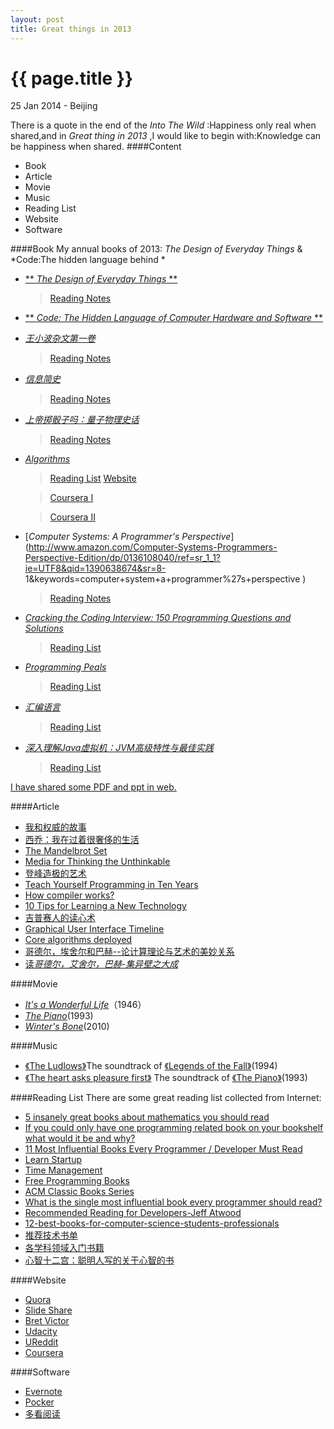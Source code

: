 ```yaml
---
layout: post
title: Great things in 2013
---
```


{{ page.title }}
================

<p class="meta">25 Jan 2014 - Beijing</p>

There is a quote in the end of the *Into The Wild* :Happiness only real when shared,and in *Great thing in 2013* ,I would like to begin with:Knowledge can be happiness when shared.
####Content

* Book
* Article
* Movie
* Music
* Reading List
* Website
* Software

####Book
My annual books of 2013: *The Design of Everyday Things* & *Code:The hidden language behind *

* [** *The Design of Everyday Things* **](http://www.amazon.com/Design-Everyday-Things-Donald-Norman/dp/0465067107/ref=sr_1_2?ie=UTF8&qid=1390541184&sr=8-2&keywords=the+design+of+everyday+things)
   >[Reading Notes](https://www.evernote.com/shard/s80/sh/f576774e-9f3d-42ff-a5cc-b90f352fb875/beade5debad40a246c6553d4cee2fe65)

* [** *Code: The Hidden Language of Computer Hardware and Software* **](http://www.amazon.com/Code-Language-Computer-Hardware-Software/dp/0735611319/ref=sr_1_1?ie=UTF8&qid=1391588607&sr=8-1&keywords=code+the+hidden+language+of+computer+hardware+and+software)

* [*王小波杂文第一卷*](http://book.douban.com/subject/1815640/)
   >[Reading Notes](http://www.evernote.com/shard/s80/sh/d8dc9137-cff0-4adf-9451-9267a8b5b395/dbae20b491c6ff1fc18be68077e3820e)

* [*信息简史*](http://www.duokan.com/book/42974)
   >[Reading Notes](https://www.evernote.com/shard/s80/sh/2ebe0433-c6c9-43a6-a3b0-1260f529c69e/56077e6fcd9c2430934fc8a4adac336d )

* [*上帝掷骰子吗：量子物理史话*](http://www.duokan.com/book/11407)
   >[Reading Notes](https://www.evernote.com/shard/s80/sh/0871675a-c9a5-45b0-8aa9-ea14e2b5f952/094dd4a5ccb567c38f5a81ddce184fe5)

* [*Algorithms*](http://www.amazon.com/Algorithms-4th-Edition-Robert-Sedgewick/dp/032157351X/ref=sr_1_1?ie=UTF8&qid=1390638053&sr=8-1&keywords=algorithms)
   >[Reading List](https://www.evernote.com/shard/s80/sh/0c6e9abf-a3f3-426a-826b-e3d2ad2a29b6/60852e102e0251bb541b787225b0819c)
   >[Website](http://algs4.cs.princeton.edu/home/)

   >[Coursera I](https://www.coursera.org/course/algs4partI )

   >[Coursera II](https://www.coursera.org/course/algs4partII)

* [*Computer Systems: A Programmer's Perspective*](http://www.amazon.com/Computer-Systems-Programmers-Perspective-Edition/dp/0136108040/ref=sr_1_1?ie=UTF8&qid=1390638674&sr=8-        1&keywords=computer+system+a+programmer%27s+perspective )
   >[Reading Notes](https://www.evernote.com/shard/s80/sh/850d02e5-f929-4a48-81a1-19ea062c35a4/c25aada4e678767df57d571abe530d15)

* [*Cracking the Coding Interview: 150 Programming Questions and Solutions*](http://www.amazon.com/Cracking-Coding-Interview-Programming-Questions/dp/098478280X/ref=sr_1_1?ie=UTF8&qid=1390640183&sr=8-1&keywords=cracking+the+coding+interview )
   >[Reading List](https://www.evernote.com/shard/s80/sh/f01356d2-8709-420f-98c5-8355ae3cc66e/7ab25d12d741377999309035abffd416)

* [*Programming Peals*](http://www.amazon.com/Programming-Pearls-2nd-Edition-Bentley/dp/0201657880/ref=sr_1_1?ie=UTF8&qid=1390640594&sr=8-1&keywords=programming+pearls)
   >[Reading List](https://www.evernote.com/shard/s80/sh/4fa8396c-1d02-40f7-b245-124c3078e770/eb415c4644be0824cf01f7a5fb7f3fe4)

* [*汇编语言*](http://book.douban.com/subject/3037562/)
   >[Reading List](https://www.evernote.com/shard/s80/sh/0f13ae3b-c1c7-41d6-8ee2-b2c98996de08/abc3999cf4ae8150f67c83274d3ba10a)

* [*深入理解Java虚拟机：JVM高级特性与最佳实践*](http://book.douban.com/subject/6522893/ )
   >[Reading List](https://www.evernote.com/shard/s80/sh/16680ba3-74ee-4071-ac7c-72705eb4f4d2/e7529e1709539d3d4eb274e3cf5aaf60)

[I have shared some PDF and ppt in web.](http://pan.baidu.com/s/1i30tQGt)

####Article
* [我和权威的故事](http://www.yinwang.org/blog-cn/2014/01/04/authority/)
* [西乔：我在过着很奢侈的生活](http://www.china30s.com/1340.html) 
* [The Mandelbrot Set](http://warp.povusers.org/Mandelbrot/)
* [Media for Thinking the Unthinkable](http://blog.shuoyangdesign.com/?p=755)
* [登峰造极的艺术](http://book.douban.com/review/4975394/)
* [Teach Yourself Programming in Ten Years](http://norvig.com/21-days.html)
* [How compiler works?](http://www.programcreek.com/2011/02/how-compiler-works/)
* [10 Tips for Learning a New Technology](http://net.tutsplus.com/articles/general/10-tips-for-learning-a-new-technology/)
* [吉普赛人的读心术](http://www.tianyabook.com/ceshi/duxinshu.htm)
* [Graphical User Interface Timeline](http://toastytech.com/guis/guitimeline4.html)
* [Core algorithms deployed](http://cstheory.stackexchange.com/questions/19759/core-algorithms-deployed)
* [哥德尔，埃舍尔和巴赫--论计算理论与艺术的美妙关系](https://www.evernote.com/shard/s80/sh/43b300f7-6685-426c-9b03-1e789cc814fe/dc0a4a6de33f65b4798f184f2b854679)
* [读*哥德尔，艾舍尔，巴赫-集异壁之大成*](https://www.evernote.com/shard/s80/sh/c1dde15d-dccb-42ea-9818-f08e580b3bdd/80f7203f0aa99319c3250abd5cf83bdc)

####Movie
* [*It's a Wonderful Life*](http://www.imdb.com/title/tt0038650/?ref_=nv_sr_1)（1946）
* [*The Piano*](http://www.imdb.com/title/tt0107822/?ref_=fn_al_tt_1)(1993)
* [*Winter's Bone*](http://www.imdb.com/title/tt1399683/?ref_=fn_al_tt_1)(2010)

####Music
* [《The Ludlows》](https://www.youtube.com/watch?v=jaxZeisCHv8)The soundtrack of [《Legends of the Fall》](http://www.imdb.com/title/tt0110322/?ref_=fn_al_tt_1)(1994)
* [《The heart asks pleasure first》](https://www.youtube.com/watch?v=tkIpmSf3drM) The soundtrack of [《The Piano》](http://www.imdb.com/title/tt0107822/?ref_=fn_al_tt_1)(1993)

####Reading List
There are some great reading list collected from Internet:

* [5 insanely great books about mathematics you should read](http://wp.kjro.se/2013/12/27/5-insanely-great-books-about-mathematics-you-should-read/)
* [If you could only have one programming related book on your bookshelf what would it be and why?](http://programmers.stackexchange.com/questions/870/if-you-could-only-have-one-programming-related-book-on-your-bookshelf-what-would)
* [11 Most Influential Books Every Programmer / Developer Must Read](http://www.fromdev.com/2011/08/11-most-influential-books-every.html)
* [Learn Startup](http://www.evernote.com/shard/s80/sh/211f886d-0fd7-40f6-91cf-12b4f36c069e/ffb037ba815d2bdb34bd031d061ceb78)
* [Time Management](https://www.evernote.com/shard/s80/sh/8c0bb959-27cb-42c1-85d6-fbeaf53fadf3/0c103e3f6422987acfe1092c326544cd)
* [Free Programming Books](https://github.com/vhf/free-programming-books/blob/master/free-programming-books.md#algorithms--datastructures)
* [ACM Classic Books Series](http://dl.acm.org/classics.cfm)
* [What is the single most influential book every programmer should read?](http://stackoverflow.com/questions/1711/what-is-the-single-most-influential-book-every-programmer-should-read?page=1&tab=votes#tab-top)
* [Recommended Reading for Developers-Jeff Atwood](http://www.codinghorror.com/blog/2004/02/recommended-reading-for-developers.html)
* [12-best-books-for-computer-science-students-professionals](http://techwikasta.com/2013/04/12-best-books-for-computer-science-students-professionals/)
* [推荐技术书单](http://www.evernote.com/shard/s80/sh/7d7dfa68-4c0a-4a76-9b48-8a75281922fc/f544545196d9d0c00e94bf5e056a23b9)
* [各学科领域入门书籍](http://book.douban.com/doulist/1246984/)
* [心智十二宫：聪明人写的关于心智的书](http://www.yangzhiping.com/psy/mindbook.html)

####Website

* [Quora](http://www.quora.com/)
* [Slide Share](http://www.slideshare.net/)
* [Bret Victor](http://worrydream.com/)
* [Udacity](https://www.udacity.com/)
* [UReddit](http://www.ureddit.com/)
* [Coursera](https://www.coursera.org/)

####Software
* [Evernote](https://www.evernote.com/)
* [Pocker](http://www.duokan.com/)
* [多看阅读](http://www.duokan.com/)
